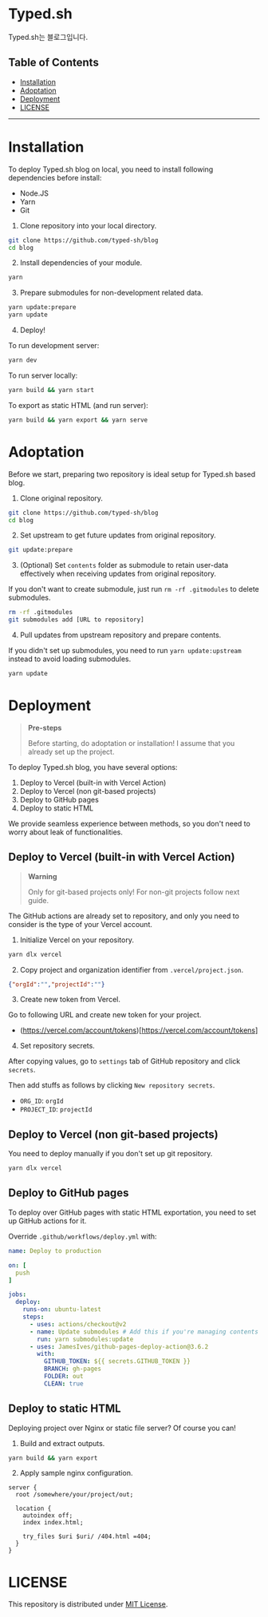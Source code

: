 # Typed.sh

Typed.sh는 블로그입니다.

## Table of Contents

- [Installation](#installation)
- [Adoptation](#adoptation)
- [Deployment](#deployment)
- [LICENSE](#license)

----

# Installation

To deploy Typed.sh blog on local, you need to install following dependencies before install:

- Node.JS
- Yarn
- Git

1. Clone repository into your local directory.

```sh
git clone https://github.com/typed-sh/blog
cd blog
```

2. Install dependencies of your module.

```sh
yarn
```

3. Prepare submodules for non-development related data.

```sh
yarn update:prepare
yarn update
```

4. Deploy!

To run development server:

```sh
yarn dev
```

To run server locally:

```sh
yarn build && yarn start
```

To export as static HTML (and run server):

```sh
yarn build && yarn export && yarn serve
```

# Adoptation

Before we start, preparing two repository is ideal setup for Typed.sh based blog.

1. Clone original repository.

```sh
git clone https://github.com/typed-sh/blog
cd blog
```

2. Set upstream to get future updates from original repository.

```sh
git update:prepare
```

3. (Optional) Set `contents` folder as submodule to retain user-data effectively when receiving updates from original repository.

If you don't want to create submodule, just run `rm -rf .gitmodules` to delete submodules.

```sh
rm -rf .gitmodules
git submodules add [URL to repository]
```

4. Pull updates from upstream repository and prepare contents.

If you didn't set up submodules, you need to run `yarn update:upstream` instead to avoid loading submodules.

```sh
yarn update
```

# Deployment

> **Pre-steps**
>
> Before starting, do adoptation or installation!
> I assume that you already set up the project.

To deploy Typed.sh blog, you have several options:

1. Deploy to Vercel (built-in with Vercel Action)
2. Deploy to Vercel (non git-based projects)
3. Deploy to GitHub pages
4. Deploy to static HTML

We provide seamless experience between methods, so you don't need to worry about leak of functionalities.

## Deploy to Vercel (built-in with Vercel Action)

> **Warning**
>
> Only for git-based projects only!
> For non-git projects follow next guide.

The GitHub actions are already set to repository, and only you need to consider is the type of your Vercel account.

1. Initialize Vercel on your repository.

```sh
yarn dlx vercel
```

2. Copy project and organization identifier from `.vercel/project.json`.

```json
{"orgId":"","projectId":""}
```

3. Create new token from Vercel.

Go to following URL and create new token for your project.

- (https://vercel.com/account/tokens)[https://vercel.com/account/tokens]

4. Set repository secrets.

After copying values, go to `settings` tab of GitHub repository and click `secrets`.

Then add stuffs as follows by clicking `New repository secrets`.

- `ORG_ID`: `orgId`
- `PROJECT_ID`: `projectId`

## Deploy to Vercel (non git-based projects)

You need to deploy manually if you don't set up git repository.

```sh
yarn dlx vercel
```

## Deploy to GitHub pages

To deploy over GitHub pages with static HTML exportation, you need to set up GitHub actions for it.

Override `.github/workflows/deploy.yml` with:

```yaml
name: Deploy to production

on: [
  push
]

jobs:
  deploy:
    runs-on: ubuntu-latest
    steps:
      - uses: actions/checkout@v2
      - name: Update submodules # Add this if you're managing contents with git repository.
        run: yarn submodules:update
      - uses: JamesIves/github-pages-deploy-action@3.6.2
        with:
          GITHUB_TOKEN: ${{ secrets.GITHUB_TOKEN }}
          BRANCH: gh-pages
          FOLDER: out
          CLEAN: true
```

## Deploy to static HTML

Deploying project over Nginx or static file server? Of course you can!

1. Build and extract outputs.

```sh
yarn build && yarn export
```

2. Apply sample nginx configuration.

```
server {
  root /somewhere/your/project/out;

  location {
    autoindex off;
    index index.html;

    try_files $uri $uri/ /404.html =404;
  }
}
```

# LICENSE

This repository is distributed under [MIT License](./LICENSE).
